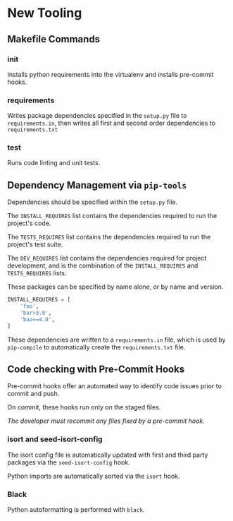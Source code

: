 # New Tooling

## Makefile Commands

### init

Installs python requirements into the virtualenv and installs pre-commit hooks.

### requirements

Writes package dependencies specified in the `setup.py` file to `requirements.in`, then writes all first and second order dependencies to `requirements.txt`

### test

Runs code linting and unit tests.

## Dependency Management via `pip-tools`

Dependencies should be specified within the `setup.py` file.

The `INSTALL_REQUIRES` list contains the dependencies required to run the project's code.

The `TESTS_REQUIRES` list contains the dependencies required to run the project's test suite.

The `DEV_REQUIRES` list contains the dependencies required for project development, and is the combination of the `INSTALL_REQUIRES` and `TESTS_REQUIRES` lists.

These packages can be specified by name alone, or by name and version.

```python
INSTALL_REQUIRES = [
    'foo',
    'bar>3.0',
    'baz==4.0',
]
```

These dependencies are written to a `requirements.in` file, which is used by `pip-compile` to automatically create the `requirements.txt` file.

## Code checking with Pre-Commit Hooks

Pre-commit hooks offer an automated way to identify code issues prior to commit and push.

On commit, these hooks run only on the staged files.

_The developer must recommit any files fixed by a pre-commit hook_.

### isort and seed-isort-config

The isort config file is automatically updated with first and third party packages via the `seed-isort-config` hook.

Python imports are automatically sorted via the `isort` hook.

### Black

Python autoformatting is performed with `black`.


